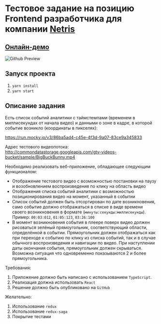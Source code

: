 # Тестовое задание на позицию Frontend разработчика для компании [Netris](https://netris.ru/)

## [Онлайн-демо](https://netris-bitkov.vercel.app/)

![Github Preview](https://github.com/bitkovdev/Netris.Frontend.TestTask/tree/main/docs/github-preview.png)

## Запуск проекта

1. `yarn install`
2. `yarn start`

## Описание задания

Есть список событий аналитики с таймстемпами (временем в миллисекундах от начала видео) и данными о зоне в кадре, в которой событие возникло (координаты в пикселях):

https://run.mocky.io/v3/86ba5ad4-c45e-4f3d-9a07-83ce9a345833

Адрес тестового видеопотока:
http://commondatastorage.googleapis.com/gtv-videos-bucket/sample/BigBuckBunny.mp4

Необходимо реализовать веб-приложение, обладающее следующим функционалом:
- Отображение тестового видео с возможностью постановки на паузу и возобновлением воспроизведения по клику на область видео
- Отображения списка событий аналитики с возможностью позиционирования видео на момент, указанный в событии
- Список событий должен быть отсортирован по дате возникновения, само событие должно отображаться в списке в виде времени своего возникновения в формате (`минуты:секунды:миллисекунды`). Пример: `00:03:012`, `01:05:123`, `03:26:100`
- В момент возникновения события в плеере поверх видео должен рисоваться зелёный прямоугольник, соответствующий области, определённой в событии. Прямоугольник должен отображаться как при переходе к событию по клику из списка событий, так и в случае обычного воспроизведения и навигации по видео. При наступлении даты окончания события, прямоугольник должен скрываться. Возможна ситуация что одновременно показываются 2 и более прямоугольника.

Требования:
1. Приложение должно быть написано с использованием `TypeScript`.
2. Реализация должна использовать `React`
3. Решение должно быть опубликовано на `GitHub`

Желательно:
1. Использование `redux`
2. Использование `redux-saga`
3. Покрытие тестами

